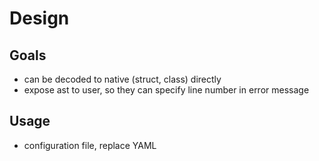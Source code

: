 # Design

## Goals

- can be decoded to native (struct, class) directly
- expose ast to user, so they can specify line number in error message

## Usage

- configuration file, replace YAML
